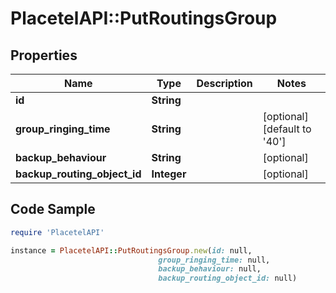 # PlacetelAPI::PutRoutingsGroup

## Properties

Name | Type | Description | Notes
------------ | ------------- | ------------- | -------------
**id** | **String** |  | 
**group_ringing_time** | **String** |  | [optional] [default to &#39;40&#39;]
**backup_behaviour** | **String** |  | [optional] 
**backup_routing_object_id** | **Integer** |  | [optional] 

## Code Sample

```ruby
require 'PlacetelAPI'

instance = PlacetelAPI::PutRoutingsGroup.new(id: null,
                                 group_ringing_time: null,
                                 backup_behaviour: null,
                                 backup_routing_object_id: null)
```


